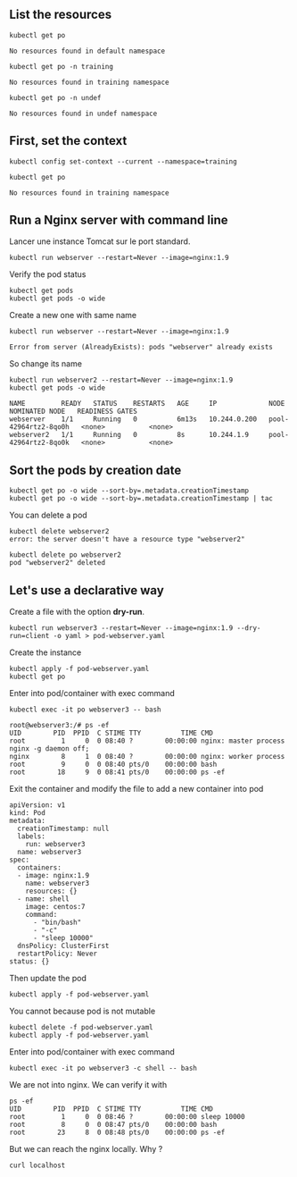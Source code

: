 ## List the resources

```
kubectl get po

No resources found in default namespace
```

```
kubectl get po -n training

No resources found in training namespace
```

```
kubectl get po -n undef

No resources found in undef namespace
```

## First, set the context

```
kubectl config set-context --current --namespace=training
```

```
kubectl get po

No resources found in training namespace
```

## Run a Nginx server with command line

Lancer une instance Tomcat sur le port standard.

```
kubectl run webserver --restart=Never --image=nginx:1.9
```

Verify the pod status

```
kubectl get pods
kubectl get pods -o wide
```

Create a new one with same name

```
kubectl run webserver --restart=Never --image=nginx:1.9

Error from server (AlreadyExists): pods "webserver" already exists
```

So change its name

```
kubectl run webserver2 --restart=Never --image=nginx:1.9
kubectl get pods -o wide

NAME         READY   STATUS    RESTARTS   AGE     IP             NODE                   NOMINATED NODE   READINESS GATES
webserver    1/1     Running   0          6m13s   10.244.0.200   pool-42964rtz2-8qo0h   <none>           <none>
webserver2   1/1     Running   0          8s      10.244.1.9     pool-42964rtz2-8qo0k   <none>           <none>
```

## Sort the pods by creation date

```
kubectl get po -o wide --sort-by=.metadata.creationTimestamp
kubectl get po -o wide --sort-by=.metadata.creationTimestamp | tac
```

You can delete a pod

```
kubectl delete webserver2
error: the server doesn't have a resource type "webserver2"
```

```
kubectl delete po webserver2
pod "webserver2" deleted
```


## Let's use a declarative way 

Create a file with the option **dry-run**.

```
kubectl run webserver3 --restart=Never --image=nginx:1.9 --dry-run=client -o yaml > pod-webserver.yaml
```

Create the instance

```
kubectl apply -f pod-webserver.yaml
kubectl get po
```

Enter into pod/container with exec command

```
kubectl exec -it po webserver3 -- bash
```

```
root@webserver3:/# ps -ef
UID        PID  PPID  C STIME TTY          TIME CMD
root         1     0  0 08:40 ?        00:00:00 nginx: master process nginx -g daemon off;
nginx        8     1  0 08:40 ?        00:00:00 nginx: worker process
root         9     0  0 08:40 pts/0    00:00:00 bash
root        18     9  0 08:41 pts/0    00:00:00 ps -ef
```

Exit the container and modify the file to add a new container into pod

```
apiVersion: v1
kind: Pod
metadata:
  creationTimestamp: null
  labels:
    run: webserver3
  name: webserver3
spec:
  containers:
  - image: nginx:1.9
    name: webserver3
    resources: {}
  - name: shell
    image: centos:7
    command:
      - "bin/bash"
      - "-c"
      - "sleep 10000"
  dnsPolicy: ClusterFirst
  restartPolicy: Never
status: {}
```

Then update the pod

```
kubectl apply -f pod-webserver.yaml
```

You cannot because pod is not mutable

```
kubectl delete -f pod-webserver.yaml
kubectl apply -f pod-webserver.yaml
```

Enter into pod/container with exec command

```
kubectl exec -it po webserver3 -c shell -- bash
```

We are not into nginx. We can verify it with

```
ps -ef
UID        PID  PPID  C STIME TTY          TIME CMD
root         1     0  0 08:46 ?        00:00:00 sleep 10000
root         8     0  0 08:47 pts/0    00:00:00 bash
root        23     8  0 08:48 pts/0    00:00:00 ps -ef
```

But we can reach the nginx locally. Why ?

```
curl localhost
```

